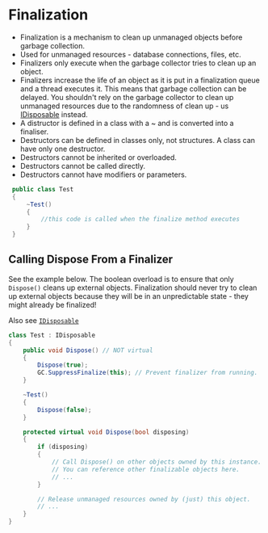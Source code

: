 # Finalization

 

- Finalization is a mechanism to clean up unmanaged objects before garbage collection.
- Used for unmanaged resources - database connections, files, etc.
- Finalizers only execute when the garbage collector tries to clean up an object.
- Finalizers increase the life of an object as it is put in a finalization queue and a thread executes it. This means that garbage collection can be delayed. You shouldn't rely on the garbage collector to clean up unmanaged resources due to the randomness of clean up - us [IDisposable](../Interfaces/IDisposable.md) instead. 
- A distructor is defined in a class with a ~ and is converted into a finaliser.
- Destructors can be defined in classes only, not structures. A class can have only one destructor.
- Destructors cannot be inherited or overloaded.
- Destructors cannot be called directly.
- Destructors cannot have modifiers or parameters.

```csharp
 public class Test
 {
     ~Test()
     {
         //this code is called when the finalize method executes
     }
 }
```

## Calling Dispose From a Finalizer
See the example below. The boolean overload is to ensure that only `Dispose()` cleans up external objects. Finalization should never try to clean up external objects because they will be in an unpredictable state - they might already be finalized!

Also see [`IDisposable`](../Interfaces/IDisposable.md)

```csharp
class Test : IDisposable
{
    public void Dispose() // NOT virtual
    {
        Dispose(true);
        GC.SuppressFinalize(this); // Prevent finalizer from running.
    }

    ~Test()
    {
        Dispose(false);
    }

    protected virtual void Dispose(bool disposing)
    {
        if (disposing)
        {
            // Call Dispose() on other objects owned by this instance.
            // You can reference other finalizable objects here.
            // ...
        }

        // Release unmanaged resources owned by (just) this object.
        // ...
    }
}
```
<!--stackedit_data:
eyJoaXN0b3J5IjpbLTEzNzY5MjE4MzAsLTEzNTgyNTU1OTVdfQ
==
-->